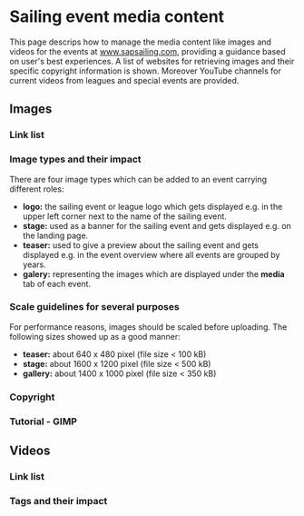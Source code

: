 # Sailing event media content
This page descrips how to manage the media content like images and videos for the events at www.sapsailing.com, providing a guidance based on user's best experiences. A list of websites for retrieving images and their specific copyright information is shown. Moreover YouTube channels for current videos from leagues and special events are provided.

## Images

### Link list

### Image types and their impact
There are four image types which can be added to an event carrying different roles:

* **logo:** the sailing event or league logo which gets displayed e.g. in the upper left corner next to the name of the sailing event.
* **stage:** used as a banner for the sailing event and gets displayed e.g. on the landing page.
* **teaser:** used to give a preview about the sailing event and gets displayed e.g. in the event overview where all events are grouped by years.    
* **galery:** representing the images which are displayed under the __media__ tab of each event.

### Scale guidelines for several purposes
For performance reasons, images should be scaled before uploading. The following sizes showed up as a good manner:

* **teaser:** about 640 x 480 pixel (file size < 100 kB)
* **stage:** about 1600 x 1200 pixel (file size < 500 kB)
* **gallery:** about 1400 x 1000 pixel (file size < 350 kB)

### Copyright

### Tutorial - GIMP

## Videos

### Link list

### Tags and their impact



